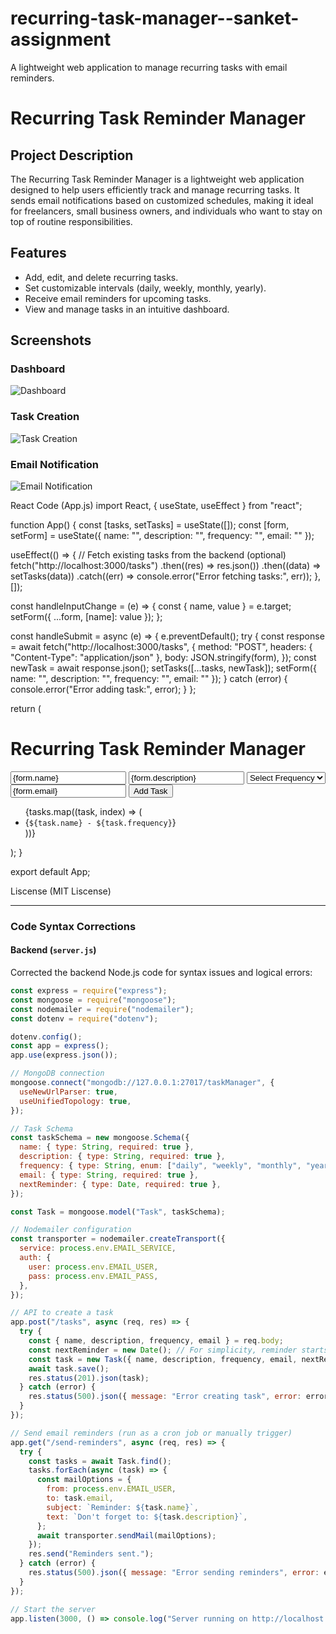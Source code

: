# recurring-task-manager--sanket-assignment
A lightweight web application to manage recurring tasks with email reminders.
# Recurring Task Reminder Manager

## Project Description
The Recurring Task Reminder Manager is a lightweight web application designed to help users efficiently track and manage recurring tasks. It sends email notifications based on customized schedules, making it ideal for freelancers, small business owners, and individuals who want to stay on top of routine responsibilities.

## Features
- Add, edit, and delete recurring tasks.
- Set customizable intervals (daily, weekly, monthly, yearly).
- Receive email reminders for upcoming tasks.
- View and manage tasks in an intuitive dashboard.

## Screenshots
### Dashboard
![Dashboard](screenshots/dashboard.png)
### Task Creation
![Task Creation](screenshots/task_creation.png)
### Email Notification
![Email Notification](screenshots/email_notification.png)

React Code (App.js)
import React, { useState, useEffect } from "react";

function App() {
  const [tasks, setTasks] = useState([]);
  const [form, setForm] = useState({ name: "", description: "", frequency: "", email: "" });

  useEffect(() => {
    // Fetch existing tasks from the backend (optional)
    fetch("http://localhost:3000/tasks")
      .then((res) => res.json())
      .then((data) => setTasks(data))
      .catch((err) => console.error("Error fetching tasks:", err));
  }, []);

  const handleInputChange = (e) => {
    const { name, value } = e.target;
    setForm({ ...form, [name]: value });
  };

  const handleSubmit = async (e) => {
    e.preventDefault();
    try {
      const response = await fetch("http://localhost:3000/tasks", {
        method: "POST",
        headers: { "Content-Type": "application/json" },
        body: JSON.stringify(form),
      });
      const newTask = await response.json();
      setTasks([...tasks, newTask]);
      setForm({ name: "", description: "", frequency: "", email: "" });
    } catch (error) {
      console.error("Error adding task:", error);
    }
  };

  return (
    <div>
      <h1>Recurring Task Reminder Manager</h1>
      <form onSubmit={handleSubmit}>
        <input name="name" placeholder="Task Name" value={form.name} onChange={handleInputChange} required />
        <input name="description" placeholder="Description" value={form.description} onChange={handleInputChange} required />
        <select name="frequency" value={form.frequency} onChange={handleInputChange} required>
          <option value="">Select Frequency</option>
          <option value="daily">Daily</option>
          <option value="weekly">Weekly</option>
          <option value="monthly">Monthly</option>
          <option value="yearly">Yearly</option>
        </select>
        <input name="email" placeholder="Your Email" value={form.email} onChange={handleInputChange} required />
        <button type="submit">Add Task</button>
      </form>
      <ul>
        {tasks.map((task, index) => (
          <li key={index}>{`${task.name} - ${task.frequency}`}</li>
        ))}
      </ul>
    </div>
  );
}

export default App;


Liscense (MIT Liscense)

---

### **Code Syntax Corrections**

#### Backend (`server.js`)
Corrected the backend Node.js code for syntax issues and logical errors:

```javascript
const express = require("express");
const mongoose = require("mongoose");
const nodemailer = require("nodemailer");
const dotenv = require("dotenv");

dotenv.config();
const app = express();
app.use(express.json());

// MongoDB connection
mongoose.connect("mongodb://127.0.0.1:27017/taskManager", {
  useNewUrlParser: true,
  useUnifiedTopology: true,
});

// Task Schema
const taskSchema = new mongoose.Schema({
  name: { type: String, required: true },
  description: { type: String, required: true },
  frequency: { type: String, enum: ["daily", "weekly", "monthly", "yearly"], required: true },
  email: { type: String, required: true },
  nextReminder: { type: Date, required: true },
});

const Task = mongoose.model("Task", taskSchema);

// Nodemailer configuration
const transporter = nodemailer.createTransport({
  service: process.env.EMAIL_SERVICE,
  auth: {
    user: process.env.EMAIL_USER,
    pass: process.env.EMAIL_PASS,
  },
});

// API to create a task
app.post("/tasks", async (req, res) => {
  try {
    const { name, description, frequency, email } = req.body;
    const nextReminder = new Date(); // For simplicity, reminder starts immediately
    const task = new Task({ name, description, frequency, email, nextReminder });
    await task.save();
    res.status(201).json(task);
  } catch (error) {
    res.status(500).json({ message: "Error creating task", error: error.message });
  }
});

// Send email reminders (run as a cron job or manually trigger)
app.get("/send-reminders", async (req, res) => {
  try {
    const tasks = await Task.find();
    tasks.forEach(async (task) => {
      const mailOptions = {
        from: process.env.EMAIL_USER,
        to: task.email,
        subject: `Reminder: ${task.name}`,
        text: `Don't forget to: ${task.description}`,
      };
      await transporter.sendMail(mailOptions);
    });
    res.send("Reminders sent.");
  } catch (error) {
    res.status(500).json({ message: "Error sending reminders", error: error.message });
  }
});

// Start the server
app.listen(3000, () => console.log("Server running on http://localhost:3000"));




